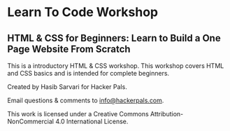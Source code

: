 # Learn To Code Workshop

## HTML & CSS for Beginners: Learn to Build a One Page Website From Scratch

This is a introductory HTML & CSS workshop. This workshop covers HTML and CSS basics and is intended for complete beginners.

Created by Hasib Sarvari for Hacker Pals.

Email questions & comments to info@hackerpals.com.


This work is licensed under a Creative Commons Attribution-NonCommercial 4.0 International License.
